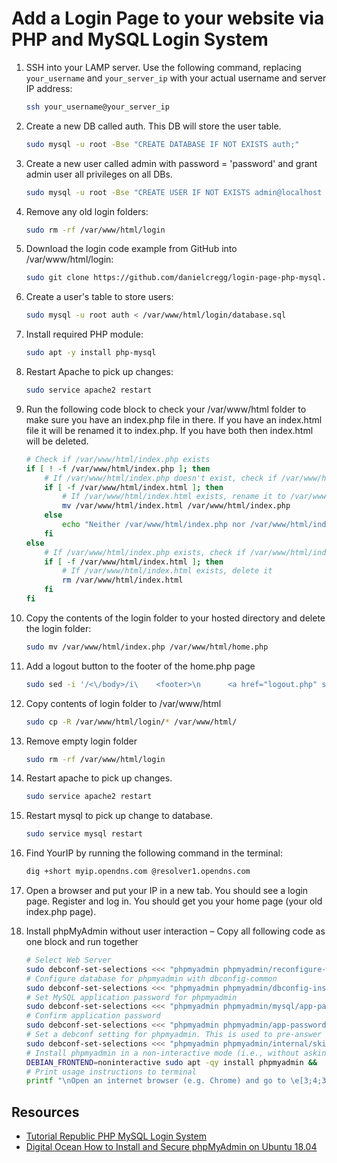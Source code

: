 # Add a Login Page to your website via PHP and MySQL Login System 

1. SSH into your LAMP server. Use the following command, replacing `your_username` and `your_server_ip` with your actual username and server IP address:

    ```bash
    ssh your_username@your_server_ip
    ```

2. Create a new DB called auth. This DB will store the user table. 

   ```bash
   sudo mysql -u root -Bse "CREATE DATABASE IF NOT EXISTS auth;"
   ```

3. Create a new user called admin with password = 'password' and grant admin user all privileges on all DBs.

   ```bash
   sudo mysql -u root -Bse "CREATE USER IF NOT EXISTS admin@localhost IDENTIFIED BY 'password';GRANT ALL PRIVILEGES ON *.* TO admin@localhost;FLUSH PRIVILEGES;"
   ```

4. Remove any old login folders:

    ```bash
    sudo rm -rf /var/www/html/login 
    ```

5. Download the login code example from GitHub into /var/www/html/login:

    ```bash
    sudo git clone https://github.com/danielcregg/login-page-php-mysql.git /var/www/html/login
    ```

6. Create a user's table to store users: 

   ```bash
   sudo mysql -u root auth < /var/www/html/login/database.sql
   ```

7. Install required PHP module:  

   ```bash
   sudo apt -y install php-mysql
   ```

8. Restart Apache to pick up changes: 

   ```bash
   sudo service apache2 restart
   ```

9. Run the following code block to check your /var/www/html folder to make sure you have an index.php file in there. If you have an index.html file it will be renamed it to index.php. If you have both then index.html will be deleted.

    ```bash
    # Check if /var/www/html/index.php exists
    if [ ! -f /var/www/html/index.php ]; then
        # If /var/www/html/index.php doesn't exist, check if /var/www/html/index.html exists
        if [ -f /var/www/html/index.html ]; then
            # If /var/www/html/index.html exists, rename it to /var/www/html/index.php
            mv /var/www/html/index.html /var/www/html/index.php
        else
            echo "Neither /var/www/html/index.php nor /var/www/html/index.html was found."
        fi
    else
        # If /var/www/html/index.php exists, check if /var/www/html/index.html exists
        if [ -f /var/www/html/index.html ]; then
            # If /var/www/html/index.html exists, delete it
            rm /var/www/html/index.html
        fi
    fi
    ```

10. Copy the contents of the login folder to your hosted directory and delete the login folder:  

    ```bash
    sudo mv /var/www/html/index.php /var/www/html/home.php
    ```

11. Add a logout button to the footer of the home.php page 

    ```bash
    sudo sed -i '/<\/body>/i\    <footer>\n      <a href="logout.php" style="font-size: 18px; color: red; text-decoration: none;">Logout</a>\n    </footer>' /var/www/html/home.php
    ```

12. Copy contents of login folder to /var/www/html 

    ```bash
    sudo cp -R /var/www/html/login/* /var/www/html/
    ```

13. Remove empty login folder 

    ```bash
    sudo rm -rf /var/www/html/login
    ```

14. Restart apache to pick up changes. 

    ```bash
    sudo service apache2 restart
    ```

15. Restart mysql to pick up change to database. 

    ```bash
    sudo service mysql restart
    ```

16. Find YourIP by running the following command in the terminal: 

    ```bash
    dig +short myip.opendns.com @resolver1.opendns.com
    ```

17. Open a browser and put your IP in a new tab. You should see a login page. Register and log in. You should get you your home page (your old index.php page).   

18. Install phpMyAdmin without user interaction – Copy all following code as one block and run together 

    ```bash
    # Select Web Server
    sudo debconf-set-selections <<< "phpmyadmin phpmyadmin/reconfigure-webserver multiselect apache2" &&  
    # Configure database for phpmyadmin with dbconfig-common
    sudo debconf-set-selections <<< "phpmyadmin phpmyadmin/dbconfig-install boolean true" &&
    # Set MySQL application password for phpmyadmin
    sudo debconf-set-selections <<< "phpmyadmin phpmyadmin/mysql/app-pass password 'password'" &&
    # Confirm application password
    sudo debconf-set-selections <<< "phpmyadmin phpmyadmin/app-password-confirm password 'password'" &&
    # Set a debconf setting for phpmyadmin. This is used to pre-answer a configuration question for the phpmyadmin package.
    sudo debconf-set-selections <<< "phpmyadmin phpmyadmin/internal/skip-preseed boolean true" && 
    # Install phpmyadmin in a non-interactive mode (i.e., without asking any questions during installation).
    DEBIAN_FRONTEND=noninteractive sudo apt -qy install phpmyadmin &&
    # Print usage instructions to terminal
    printf "\nOpen an internet browser (e.g. Chrome) and go to \e[3;4;33mhttp://$(dig +short myip.opendns.com @resolver1.opendns.com)/phpmyadmin\e[0m - You should see the phpMyAdmin login page. admin/password\n"
    ```

## Resources 

- [Tutorial Republic PHP MySQL Login System](https://www.tutorialrepublic.com/php-tutorial/php-mysql-login-system.php)
- [Digital Ocean How to Install and Secure phpMyAdmin on Ubuntu 18.04](https://www.digitalocean.com/community/tutorials/how-to-install-and-secure-phpmyadmin-on-ubuntu-18-04)
